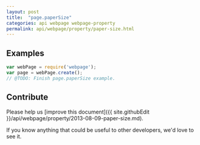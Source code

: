 ```yaml
---
layout: post
title:  "page.paperSize"
categories: api webpage webpage-property
permalink: api/webpage/property/paper-size.html
---
```


## Examples

```javascript
var webPage = require('webpage');
var page = webPage.create();
// @TODO: Finish page.paperSize example.
```

## Contribute

Please help us [improve this document]({{ site.githubEdit }}/api/webpage/property/2013-08-09-paper-size.md).

If you know anything that could be useful to other developers, we'd love to see it.


